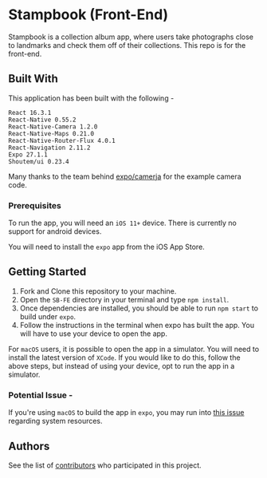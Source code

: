 # Stampbook (Front-End)

Stampbook is a collection album app, where users take photographs close to landmarks and check them off of their collections. This repo is for the front-end.

## Built With

This application has been built with the following -

```
React 16.3.1
React-Native 0.55.2
React-Native-Camera 1.2.0
React-Native-Maps 0.21.0
React-Native-Router-Flux 4.0.1
React-Navigation 2.11.2
Expo 27.1.1
Shoutem/ui 0.23.4
```

Many thanks to the team behind [expo/camerja](https://github.com/expo/camerja) for the example camera code.

### Prerequisites

To run the app, you will need an `iOS 11+` device. There is currently no support for android devices.

You will need to install the `expo` app from the iOS App Store.

## Getting Started

1.  Fork and Clone this repository to your machine.
2.  Open the `SB-FE` directory in your terminal and type `npm install`.
3.  Once dependencies are installed, you should be able to run `npm start` to build under `expo`.
4.  Follow the instructions in the terminal when expo has built the app. You will have to use your device to open the app.

For `macOS` users, it is possible to open the app in a simulator. You will need to install the latest version of `XCode`. If you would like to do this, follow the above steps, but instead of using your device, opt to run the app in a simulator.

### Potential Issue -

If you're using `macOS` to build the app in `expo`, you may run into [this issue](https://github.com/nc-ateam/sb-fe/issues/76) regarding system resources. 

## Authors

See the list of [contributors](https://github.com/nc-ateam/sb-fe/contributors) who participated in this project.
